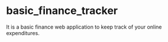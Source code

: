 # basic_finance_tracker
It is a basic finance web application to keep track of your online expenditures.
